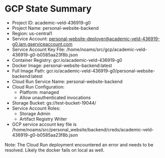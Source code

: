 # GCP State Summary

- Project ID: academic-veld-436919-g0
- Project Name: personal-website-backend
- Region: us-central1
- Service Account: personal-website-deployer@academic-veld-436919-g0.iam.gserviceaccount.com
- Service Account Key File: /home/noams/src/gcp/academic-veld-436919-g0-b0585aa23f8b.json
- Container Registry: gcr.io/academic-veld-436919-g0
- Docker Image: personal-website-backend:latest
- Full Image Path: gcr.io/academic-veld-436919-g0/personal-website-backend:latest
- Cloud Run Service Name: personal-website-backend
- Cloud Run Configuration: 
  - Platform: managed
  - Allow unauthenticated invocations
- Storage Bucket: gs://test-bucket-19044/
- Service Account Roles:
  - Storage Admin
  - Artifact Registry Writer
- GCP service account key file is /home/noams/src/personal_website/backend/creds/academic-veld-436919-g0-b0585aa23f8b.json


Note: The Cloud Run deployment encountered an error and needs to be resolved. Likely the docker fails on local as well.